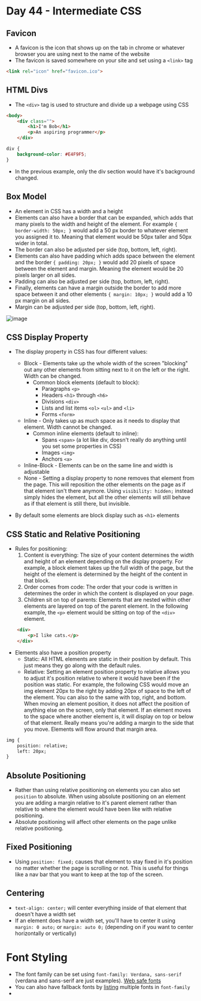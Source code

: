 # Day 44 - Intermediate CSS


## Favicon
- A favicon is the icon that shows up on the tab in chrome or whatever browser you are using next to the name of the website
- The favicon is saved somewhere on your site and set using a `<link>` tag
```html
<link rel="icon" href="favicon.ico">
```

## HTML Divs

- The `<div>` tag is used to structure and divide up a webpage using CSS

```html
<body>
    <div class="">
        <h1>I'm Bob</h1>
        <p>An aspiring programmer</p>
    </div>
```

```css
div {
    background-color: #E4F9F5;
}
```

- In the previous example, only the div section would have it's background changed.

## Box Model

- An element in CSS has a width and a height
- Elements can also have a border that can be expanded, which adds that many pixels to the width and height of the element. For example `{ border-width: 50px; }` would add a 50 px border to whatever element you assigned it to. Meaning that element would be 50px taller and 50px wider in total.
- The border can also be adjusted per side (top, bottom, left, right).
- Elements can also have padding which adds space between the element and the border `{ padding: 20px; }` would add 20 pixels of space between the element and margin. Meaning the element would be 20 pixels larger on all sides.
- Padding can also be adjusted per side (top, bottom, left, right).
- Finally, elements can have a margin outside the border to add more space between it and other elements `{ margin: 10px; }` would add a 10 px margin on all sides.
- Margin can be adjusted per side (top, bottom, left, right).

![image](https://user-images.githubusercontent.com/52113778/215216585-b16077ed-80a3-4826-9c3f-bf1a3c701670.png)

## CSS Display Property

- The display property in CSS has four different values:
  + Block - Elements take up the whole width of the screen "blocking" out any other elements from sitting next to it on the left or the right. Width can be changed.
    + Common block elements (default to block):
      + Paragraphs `<p>`
      + Headers `<h1>` through `<h6>`
      + Divisions `<div>`
      + Lists and list items `<ol>` `<ul>` and `<li>`
      + Forms `<form>`
  + Inline - Only takes up as much space as it needs to display that element. Width cannot be changed.
    + Common inline elements (default to inline):
      + Spans `<span>` (a lot like div, doesn't really do anything until you set some properties in CSS)
      + Images `<img>`
      + Anchors `<a>`
  + Inline-Block - Elements can be on the same line and width is adjustable
  + None - Setting a display property to none removes that element from the page. This will reposition the other elements on the page as if that element isn't there anymore.  Using `visibility: hidden;` instead simply hides the element, but all the other elements will still behave as if that element is still there, but invisible.

- By default some elements are block display such as `<h1>` elements

## CSS Static and Relative Positioning

- Rules for positioning:
  1. Content is everything: The size of your content determines the width and height of an element depending on the display property. For example, a block element takes up the full width of the page, but the height of the element is determined by the height of the content in that block.
  2. Order comes from code: The order that your code is written in determines the order in which the content is displayed on your page.
  3. Children sit on top of parents: Elements that are nested within other elements are layered on top of the parent element. In the following example, the `<p>` element would be sitting on top of the `<div>` element.
```html
    <div>
        <p>I like cats.</p>
    </div>
```
  
- Elements also have a position property 
  + Static: All HTML elements are static in their position by default. This just means they go along with the default rules.
  + Relative: Setting an element position property to relative allows you to adjust it's position relative to where it would have been if the position was static. For example, the following CSS would move an img element 20px to the right by adding 20px of space to the left of the element. You can also to the same with top, right, and bottom. When moving an element position, it does not affect the position of anything else on the screen, only that element. If an element moves to the space where another element is, it will display on top or below of that element. Really means you're adding a margin to the side that you move. Elements will flow around that margin area.
```html
img {
    position: relative;
    left: 20px;
}
```

## Absolute Positioning

- Rather than using relative positioning on elements you can also set `position` to absolute. When using absolute positioning on an element you are adding a margin relative to it's parent element rather than relative to where the element would have been like with relative positioning.
- Absolute positioning will affect other elements on the page unlike relative positioning.

## Fixed Positioning

- Using `position: fixed;` causes that element to stay fixed in it's position no matter whether the page is scrolling or not. This is useful for things like a nav bar that you want to keep at the top of the screen.

## Centering

- `text-align: center;` will center everything inside of that element that doesn't have a width set
- If an element does have a width set, you'll have to center it using `margin: 0 auto;` or `margin: auto 0;` (depending on if you want to center horizontally or vertically)

# Font Styling

- The font family can be set using `font-family: Verdana, sans-serif` (verdana and sans-serif are just examples). [Web safe fonts](https://www.w3schools.com/cssref/css_websafe_fonts.php)
- You can also have fallback fonts by [listing](https://www.cssfontstack.com) multiple fonts in `font-family`
- 